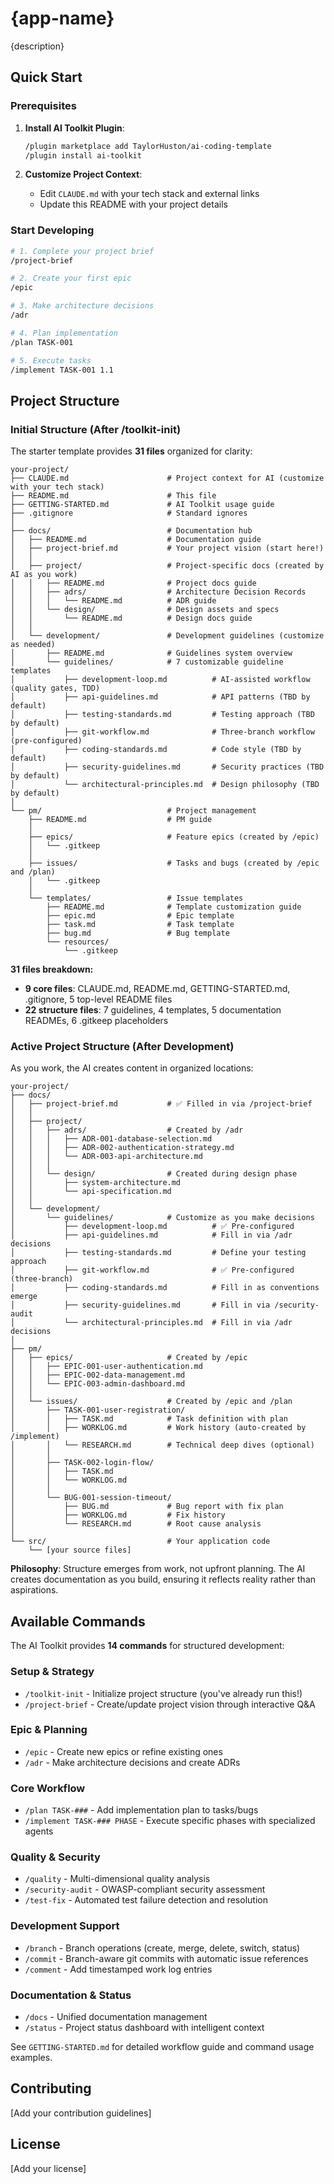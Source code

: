 # {app-name}

{description}

## Quick Start

### Prerequisites

1. **Install AI Toolkit Plugin**:
   ```bash
   /plugin marketplace add TaylorHuston/ai-coding-template
   /plugin install ai-toolkit
   ```

2. **Customize Project Context**:
   - Edit `CLAUDE.md` with your tech stack and external links
   - Update this README with your project details

### Start Developing

```bash
# 1. Complete your project brief
/project-brief

# 2. Create your first epic
/epic

# 3. Make architecture decisions
/adr

# 4. Plan implementation
/plan TASK-001

# 5. Execute tasks
/implement TASK-001 1.1
```

## Project Structure

### Initial Structure (After /toolkit-init)

The starter template provides **31 files** organized for clarity:

```
your-project/
├── CLAUDE.md                      # Project context for AI (customize with your tech stack)
├── README.md                      # This file
├── GETTING-STARTED.md             # AI Toolkit usage guide
├── .gitignore                     # Standard ignores
│
├── docs/                          # Documentation hub
│   ├── README.md                  # Documentation guide
│   ├── project-brief.md           # Your project vision (start here!)
│   │
│   ├── project/                   # Project-specific docs (created by AI as you work)
│   │   ├── README.md              # Project docs guide
│   │   ├── adrs/                  # Architecture Decision Records
│   │   │   └── README.md          # ADR guide
│   │   └── design/                # Design assets and specs
│   │       └── README.md          # Design docs guide
│   │
│   └── development/               # Development guidelines (customize as needed)
│       ├── README.md              # Guidelines system overview
│       └── guidelines/            # 7 customizable guideline templates
│           ├── development-loop.md          # AI-assisted workflow (quality gates, TDD)
│           ├── api-guidelines.md            # API patterns (TBD by default)
│           ├── testing-standards.md         # Testing approach (TBD by default)
│           ├── git-workflow.md              # Three-branch workflow (pre-configured)
│           ├── coding-standards.md          # Code style (TBD by default)
│           ├── security-guidelines.md       # Security practices (TBD by default)
│           └── architectural-principles.md  # Design philosophy (TBD by default)
│
└── pm/                            # Project management
    ├── README.md                  # PM guide
    │
    ├── epics/                     # Feature epics (created by /epic)
    │   └── .gitkeep
    │
    ├── issues/                    # Tasks and bugs (created by /epic and /plan)
    │   └── .gitkeep
    │
    └── templates/                 # Issue templates
        ├── README.md              # Template customization guide
        ├── epic.md                # Epic template
        ├── task.md                # Task template
        ├── bug.md                 # Bug template
        └── resources/
            └── .gitkeep
```

**31 files breakdown:**
- **9 core files**: CLAUDE.md, README.md, GETTING-STARTED.md, .gitignore, 5 top-level README files
- **22 structure files**: 7 guidelines, 4 templates, 5 documentation READMEs, 6 .gitkeep placeholders

### Active Project Structure (After Development)

As you work, the AI creates content in organized locations:

```
your-project/
├── docs/
│   ├── project-brief.md           # ✅ Filled in via /project-brief
│   │
│   ├── project/
│   │   ├── adrs/                  # Created by /adr
│   │   │   ├── ADR-001-database-selection.md
│   │   │   ├── ADR-002-authentication-strategy.md
│   │   │   └── ADR-003-api-architecture.md
│   │   │
│   │   └── design/                # Created during design phase
│   │       ├── system-architecture.md
│   │       └── api-specification.md
│   │
│   └── development/
│       └── guidelines/            # Customize as you make decisions
│           ├── development-loop.md          # ✅ Pre-configured
│           ├── api-guidelines.md            # Fill in via /adr decisions
│           ├── testing-standards.md         # Define your testing approach
│           ├── git-workflow.md              # ✅ Pre-configured (three-branch)
│           ├── coding-standards.md          # Fill in as conventions emerge
│           ├── security-guidelines.md       # Fill in via /security-audit
│           └── architectural-principles.md  # Fill in via /adr decisions
│
├── pm/
│   ├── epics/                     # Created by /epic
│   │   ├── EPIC-001-user-authentication.md
│   │   ├── EPIC-002-data-management.md
│   │   └── EPIC-003-admin-dashboard.md
│   │
│   └── issues/                    # Created by /epic and /plan
│       ├── TASK-001-user-registration/
│       │   ├── TASK.md            # Task definition with plan
│       │   ├── WORKLOG.md         # Work history (auto-created by /implement)
│       │   └── RESEARCH.md        # Technical deep dives (optional)
│       │
│       ├── TASK-002-login-flow/
│       │   ├── TASK.md
│       │   └── WORKLOG.md
│       │
│       └── BUG-001-session-timeout/
│           ├── BUG.md             # Bug report with fix plan
│           ├── WORKLOG.md         # Fix history
│           └── RESEARCH.md        # Root cause analysis
│
└── src/                           # Your application code
    └── [your source files]
```

**Philosophy**: Structure emerges from work, not upfront planning. The AI creates documentation as you build, ensuring it reflects reality rather than aspirations.

## Available Commands

The AI Toolkit provides **14 commands** for structured development:

### Setup & Strategy
- `/toolkit-init` - Initialize project structure (you've already run this!)
- `/project-brief` - Create/update project vision through interactive Q&A

### Epic & Planning
- `/epic` - Create new epics or refine existing ones
- `/adr` - Make architecture decisions and create ADRs

### Core Workflow
- `/plan TASK-###` - Add implementation plan to tasks/bugs
- `/implement TASK-### PHASE` - Execute specific phases with specialized agents

### Quality & Security
- `/quality` - Multi-dimensional quality analysis
- `/security-audit` - OWASP-compliant security assessment
- `/test-fix` - Automated test failure detection and resolution

### Development Support
- `/branch` - Branch operations (create, merge, delete, switch, status)
- `/commit` - Branch-aware git commits with automatic issue references
- `/comment` - Add timestamped work log entries

### Documentation & Status
- `/docs` - Unified documentation management
- `/status` - Project status dashboard with intelligent context

See `GETTING-STARTED.md` for detailed workflow guide and command usage examples.

## Contributing

[Add your contribution guidelines]

## License

[Add your license]
